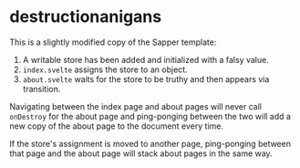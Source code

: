 # destructionanigans

This is a slightly modified copy of the Sapper template:

1. A writable store has been added and initialized with a falsy value.
2. `index.svelte` assigns the store to an object.
3. `about.svelte` waits for the store to be truthy and then appears via transition.

Navigating between the index page and about pages will never call `onDestroy` for the about page and ping-ponging between the two will add a new copy of the about page to the document every time.

If the store's assignment is moved to another page, ping-ponging between that page and the about page will stack about pages in the same way.
